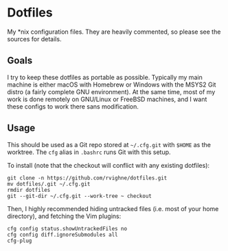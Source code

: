 # Dotfiles

My \*nix configuration files. They are heavily commented, so please see the sources for details.

## Goals

I try to keep these dotfiles as portable as possible. Typically my main machine is either macOS with Homebrew or Windows with the MSYS2 Git distro (a fairly complete GNU environment). At the same time, most of my work is done remotely on GNU/Linux or FreeBSD machines, and I want these configs to work there sans modification.

## Usage

This should be used as a Git repo stored at `~/.cfg.git` with `$HOME` as the worktree. The `cfg` alias in `.bashrc` runs Git with this setup.

To install (note that the checkout will conflict with any existing dotfiles):

	git clone -n https://github.com/rvighne/dotfiles.git
	mv dotfiles/.git ~/.cfg.git
	rmdir dotfiles
	git --git-dir ~/.cfg.git --work-tree ~ checkout

Then, I highly recommended hiding untracked files (i.e. most of your home directory), and fetching the Vim plugins:

	cfg config status.showUntrackedFiles no
	cfg config diff.ignoreSubmodules all
	cfg-plug
